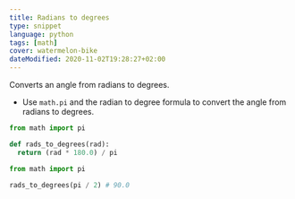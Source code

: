 ```yaml
---
title: Radians to degrees
type: snippet
language: python
tags: [math]
cover: watermelon-bike
dateModified: 2020-11-02T19:28:27+02:00
---
```


Converts an angle from radians to degrees.

- Use `math.pi` and the radian to degree formula to convert the angle from radians to degrees.

```py
from math import pi

def rads_to_degrees(rad):
  return (rad * 180.0) / pi
```

```py
from math import pi

rads_to_degrees(pi / 2) # 90.0
```

